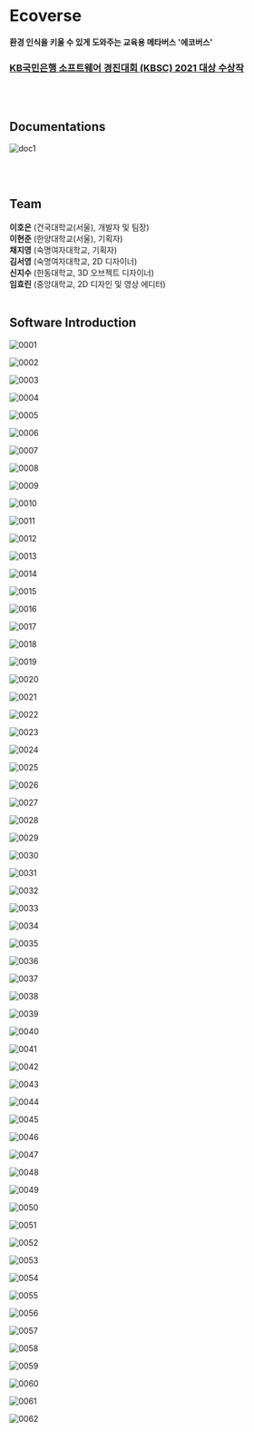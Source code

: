 # Ecoverse
**환경 인식을 키울 수 있게 도와주는 교육용 메타버스 '에코버스'** <br> 

### [KB국민은행 소프트웨어 경진대회 (KBSC) 2021 대상 수상작](https://www.kbsccoding.com/board/board.php?bo_table=notice&wr_id=67)
<br> <br>

## Documentations
![doc1](https://github.com/leehe228/Ecoverse)

<br> <br>

## Team
**이호은** (건국대학교(서울), 개발자 및 팀장) <br>
**이현준** (한양대학교(서울), 기획자) <br>
**채지영** (숙명여자대학교, 기획자) <br>
**김서영** (숙명여자대학교, 2D 디자이너) <br> 
**신지수** (한동대학교, 3D 오브젝트 디자이너) <br>
**임효린** (중앙대학교, 2D 디자인 및 영상 에디터) 
<br> <br> 

## Software Introduction

![0001](https://user-images.githubusercontent.com/37548919/148185999-8467bbd1-daee-4350-8e48-648a54cd66c4.jpg)

![0002](https://user-images.githubusercontent.com/37548919/148186037-3a2aa4d8-0ae3-45c5-93db-ff3a09a3606b.jpg)

![0003](https://user-images.githubusercontent.com/37548919/148186057-769c64b3-3868-491d-8eb8-e07864455fb6.jpg)

![0004](https://user-images.githubusercontent.com/37548919/148186087-5244c233-d7f8-4b24-9a45-9cfd307a3aa4.jpg)

![0005](https://user-images.githubusercontent.com/37548919/148186107-2a104e3e-aa91-4beb-9adb-8a4f1c9f2870.jpg)

![0006](https://user-images.githubusercontent.com/37548919/148186118-9659d4bd-b512-486c-ad77-b649d485e76a.jpg)

![0007](https://user-images.githubusercontent.com/37548919/148186136-8ddfcb4a-a514-45f3-a42f-337fb6577544.jpg)

![0008](https://user-images.githubusercontent.com/37548919/148186148-7b9d9099-ec57-4159-a79c-ecd26c38ca34.jpg)

![0009](https://user-images.githubusercontent.com/37548919/148186157-2c28332d-2dc7-4a08-83fa-e6f457c59f0f.jpg)

![0010](https://user-images.githubusercontent.com/37548919/148186167-297e0819-d08d-476b-84b2-1eb80742ac35.jpg)

![0011](https://user-images.githubusercontent.com/37548919/148186175-b54d4430-b741-4bc8-9e4d-1721f684c981.jpg)

![0012](https://user-images.githubusercontent.com/37548919/148186185-b76fe278-840e-495d-8a8f-0128f6126279.jpg)

![0013](https://user-images.githubusercontent.com/37548919/148186195-971ec464-9b1b-423b-b6c4-250ae1021641.jpg)

![0014](https://user-images.githubusercontent.com/37548919/148186207-46ed56fd-50e6-4f8c-9951-97cfc2f2964f.jpg)

![0015](https://user-images.githubusercontent.com/37548919/148186216-d1fa60c7-4519-4638-b17e-63b6e722c583.jpg)

![0016](https://user-images.githubusercontent.com/37548919/148186240-4deb149a-bf16-4167-81c9-db073a305dfb.jpg)

![0017](https://user-images.githubusercontent.com/37548919/148186258-baca1496-1ca1-479a-b689-afff4f5b4776.jpg)

![0018](https://user-images.githubusercontent.com/37548919/148186265-c472a94a-3d78-43e9-b761-d69cc823d978.jpg)

![0019](https://user-images.githubusercontent.com/37548919/148186272-a1cfd719-75b4-4809-b07a-f5f872b8f20d.jpg)

![0020](https://user-images.githubusercontent.com/37548919/148186283-fed0a803-b236-48f3-9a8d-031ee6332b60.jpg)

![0021](https://user-images.githubusercontent.com/37548919/148186303-bc5f96f6-31f0-49a6-a963-7d498df36f1b.jpg)

![0022](https://user-images.githubusercontent.com/37548919/148186318-5d8210e2-429b-4e0c-a77a-ae0d4bbdbc4d.jpg)

![0023](https://user-images.githubusercontent.com/37548919/148186330-87c590bb-728e-4970-ba54-51f8fbefe916.jpg)

![0024](https://user-images.githubusercontent.com/37548919/148186335-ad925508-3e13-44a0-bed6-7a9360d9ecaa.jpg)

![0025](https://user-images.githubusercontent.com/37548919/148186347-eced6971-5fb2-4fc6-9ef1-03216536f76f.jpg)

![0026](https://user-images.githubusercontent.com/37548919/148186358-e11adc1d-6e14-4c0b-8a30-ea44676978ce.jpg)

![0027](https://user-images.githubusercontent.com/37548919/148186371-30611d81-3678-4d6c-9b23-f614187c1188.jpg)

![0028](https://user-images.githubusercontent.com/37548919/148186412-d1acd96a-8796-44e0-9279-506ca3889dfc.jpg)

![0029](https://user-images.githubusercontent.com/37548919/148186426-76d21e23-2fb5-401f-a8b7-f2da7d84b9c2.jpg)

![0030](https://user-images.githubusercontent.com/37548919/148186443-fb7ddead-d55c-4f15-86fd-1ce9c9138fed.jpg)

![0031](https://user-images.githubusercontent.com/37548919/148186477-062980bf-ef5b-43da-b172-d92af4fbcaf7.jpg)

![0032](https://user-images.githubusercontent.com/37548919/148186496-5d8535c1-2a34-44eb-adab-b4f2cbe0c8e5.jpg)

![0033](https://user-images.githubusercontent.com/37548919/148186513-0c366e19-5c85-451c-9b7e-36fce00e9390.jpg)

![0034](https://user-images.githubusercontent.com/37548919/148186531-5e416179-876b-4cfa-8888-727873ad83a6.jpg)

![0035](https://user-images.githubusercontent.com/37548919/148186536-4fa9985a-8be0-49c6-b289-9f4ec3f807c5.jpg)

![0036](https://user-images.githubusercontent.com/37548919/148186555-ef71cacf-e78a-48d8-8362-0f151604faf5.jpg)

![0037](https://user-images.githubusercontent.com/37548919/148186565-efa3b0da-b360-4308-8555-c93ffb1bb663.jpg)

![0038](https://user-images.githubusercontent.com/37548919/148186573-c1e8dfa7-61f0-4f0c-80ba-f83ad217c371.jpg)

![0039](https://user-images.githubusercontent.com/37548919/148186585-8156f4fb-c19e-4a6d-9fb6-6c8c97ee6c70.jpg)

![0040](https://user-images.githubusercontent.com/37548919/148186590-d74d4537-173c-4811-b2b3-8ac1bee8d321.jpg)

![0041](https://user-images.githubusercontent.com/37548919/148186604-28a4644a-bd9d-48fa-8687-29a63aa2fff1.jpg)

![0042](https://user-images.githubusercontent.com/37548919/148186614-724bb4f2-d557-4209-9bf6-8a4ca6f2e3b0.jpg)

![0043](https://user-images.githubusercontent.com/37548919/148186636-5f143762-21e4-4093-a40f-4edce2cc974d.jpg)

![0044](https://user-images.githubusercontent.com/37548919/148186657-7bf5d163-1088-4119-a951-fd1be9718e67.jpg)

![0045](https://user-images.githubusercontent.com/37548919/148186671-29676575-5838-478f-a131-6f668a4dee9f.jpg)

![0046](https://user-images.githubusercontent.com/37548919/148186683-76a8aac7-8dcb-4d9d-9ce0-61cab56a7c20.jpg)

![0047](https://user-images.githubusercontent.com/37548919/148186708-6462f6b9-569d-4de5-9dc5-aec794f51da9.jpg)

![0048](https://user-images.githubusercontent.com/37548919/148186721-fff479ff-c2b9-43c2-b52e-18bec207f130.jpg)

![0049](https://user-images.githubusercontent.com/37548919/148186737-366c661f-f794-48cf-8a5d-7b21e2cb29e7.jpg)

![0050](https://user-images.githubusercontent.com/37548919/148186752-45ba6132-e176-4977-beb2-8373ccad8783.jpg)

![0051](https://user-images.githubusercontent.com/37548919/148186765-a92ef9ad-12b5-415f-8262-6773538c628b.jpg)

![0052](https://user-images.githubusercontent.com/37548919/148186771-3ed9944f-1a11-4910-9c51-be5d3ce73529.jpg)

![0053](https://user-images.githubusercontent.com/37548919/148186787-bc368172-db2c-43f1-b54a-3f7942fbde0a.jpg)

![0054](https://user-images.githubusercontent.com/37548919/148186802-aee67af9-473d-453b-b590-709ab8b420a3.jpg)

![0055](https://user-images.githubusercontent.com/37548919/148186808-c50074d1-a979-4fa2-a0e1-1b3eb331b44b.jpg)

![0056](https://user-images.githubusercontent.com/37548919/148186820-bb26e0f7-c93f-43f6-bbb4-76599eb570a0.jpg)

![0057](https://user-images.githubusercontent.com/37548919/148186827-21b4d20c-cb19-4583-8a88-35d9b952a2b6.jpg)

![0058](https://user-images.githubusercontent.com/37548919/148186833-19ecec27-b2ed-457d-9eaf-01015fbd9400.jpg)

![0059](https://user-images.githubusercontent.com/37548919/148186839-dd22d813-1391-4faa-9e49-c26cb714c37f.jpg)

![0060](https://user-images.githubusercontent.com/37548919/148186851-5cac2a5a-859f-467c-aed2-5da7c8eb69a6.jpg)

![0061](https://user-images.githubusercontent.com/37548919/148186856-ad9f06f4-abd4-4ae3-8fd2-4b5402923ba0.jpg)

![0062](https://user-images.githubusercontent.com/37548919/148186862-93b48a6e-c0dd-4f57-bdbb-cd83e508de8c.jpg)

